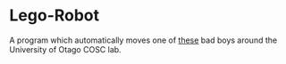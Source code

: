 # Lego-Robot

A program which automatically moves one of [these](https://upload.wikimedia.org/wikipedia/commons/8/8c/Lego_Mindstorms_Nxt-FLL.jpg) bad boys around the University of Otago COSC lab.
